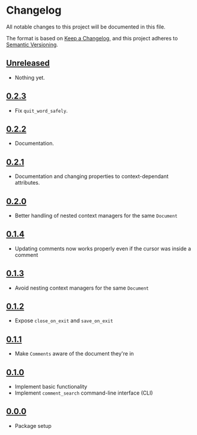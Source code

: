 # Changelog

All notable changes to this project will be documented in this file.

The format is based on [Keep a Changelog](https://keepachangelog.com/en/1.0.0/),
and this project adheres to [Semantic Versioning](https://semver.org/spec/v2.0.0.html).

## [Unreleased]

- Nothing yet.

## [0.2.3]

- Fix `quit_word_safely`.

## [0.2.2]

- Documentation.

## [0.2.1]

- Documentation and changing properties to context-dependant attributes.

## [0.2.0]

- Better handling of nested context managers for the same `Document`

## [0.1.4]

- Updating comments now works properly even if the cursor was inside a comment

## [0.1.3]

- Avoid nesting context managers for the same `Document`

## [0.1.2]

- Expose `close_on_exit` and `save_on_exit`

## [0.1.1]

- Make `Comments` aware of the document they're in

## [0.1.0]

- Implement basic functionality
- Implement `comment_search` command-line interface (CLI)

## [0.0.0]

- Package setup

[Unreleased]: https://github.com/blakeNaccarato/docxrev/compare/0.2.3...develop
[0.2.3]: https://github.com/blakeNaccarato/docxrev/releases/tag/0.2.3
[0.2.2]: https://github.com/blakeNaccarato/docxrev/releases/tag/0.2.2
[0.2.1]: https://github.com/blakeNaccarato/docxrev/releases/tag/0.2.1
[0.2.0]: https://github.com/blakeNaccarato/docxrev/releases/tag/0.2.0
[0.1.4]: https://github.com/blakeNaccarato/docxrev/releases/tag/0.1.4
[0.1.3]: https://github.com/blakeNaccarato/docxrev/releases/tag/0.1.3
[0.1.2]: https://github.com/blakeNaccarato/docxrev/releases/tag/0.1.2
[0.1.1]: https://github.com/blakeNaccarato/docxrev/releases/tag/0.1.1
[0.1.0]: https://github.com/blakeNaccarato/docxrev/releases/tag/0.1.0
[0.0.0]: https://github.com/blakeNaccarato/docxrev/releases/tag/0.0.0
